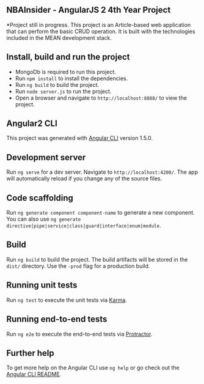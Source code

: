 ## NBAInsider - AngularJS 2 4th Year Project

*Project still in progress.
This project is an Article-based web application that can perform the basic CRUD operation. It is built with the technologies included in the MEAN development stack.

## Install, build and run the project
 - MongoDb is required to run this project.
 - Run `npm install` to install the dependencies. 
 - Run `ng build` to build the project.
 - Run `node server.js` to run the project.
 - Open a browser and navigate to `http://localhost:8888/` to view the project.

## Angular2 CLI

This project was generated with [Angular CLI](https://github.com/angular/angular-cli) version 1.5.0.

## Development server

Run `ng serve` for a dev server. Navigate to `http://localhost:4200/`. The app will automatically reload if you change any of the source files.

## Code scaffolding

Run `ng generate component component-name` to generate a new component. You can also use `ng generate directive|pipe|service|class|guard|interface|enum|module`.

## Build

Run `ng build` to build the project. The build artifacts will be stored in the `dist/` directory. Use the `-prod` flag for a production build.

## Running unit tests

Run `ng test` to execute the unit tests via [Karma](https://karma-runner.github.io).

## Running end-to-end tests

Run `ng e2e` to execute the end-to-end tests via [Protractor](http://www.protractortest.org/).

## Further help

To get more help on the Angular CLI use `ng help` or go check out the [Angular CLI README](https://github.com/angular/angular-cli/blob/master/README.md).
